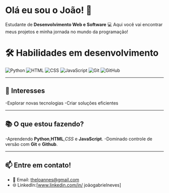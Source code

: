 # Olá eu sou o João! 👋

Estudante de  **Desenvolvimento Web e Software** 💻 Aqui você vai encontrar meus projetos e minha jornada no mundo da programação!
# 🛠️ Habilidades em desenvolvimento
![Python](https://img.shields.io/badge/-Python-3776AB?style=flat&logo=python&logoColor=white)
![HTML](https://img.shields.io/badge/-HTML5-E34F26?style=flat&logo=html5&logoColor=white)
![CSS](https://img.shields.io/badge/-CSS3-1572B6?style=flat&logo=css3&logoColor=white)
![JavaScript](https://img.shields.io/badge/-JavaScript-F7DF1E?style=flat&logo=javascript&logoColor=black)
![Git](https://img.shields.io/badge/-Git-F05032?style=flat&logo=git&logoColor=white)
![GitHub](https://img.shields.io/badge/-GitHub-181717?style=flat&logo=github&logoColor=white)

---

## 🌟 Interesses
-Explorar novas tecnologias
-Criar soluções eficientes

---

## 📚 O que estou fazendo?
-Aprendendo **Python**,**HTML**,*CSS* e **JavaScript**.
-Dominado controle de versão com **Git** e **Github**.

--- 

## 📫 Entre em contato!
- 📧 Email: [theloannes@gmail.com](mailto:theloannes@gmail.com)
- 🌐 LinkedIn:[www.linkedin.com/in/
joãogabrielneves]

